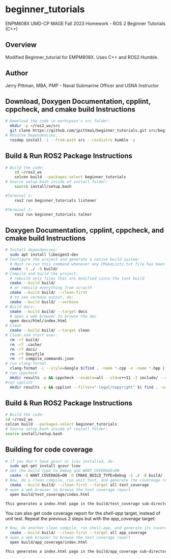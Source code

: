 # beginner_tutorials
ENPM808X UMD-CP MAGE Fall 2023 Homework - ROS 2 Beginner Tutorials (C++)

## Overview
Modified Beginner_tutorial for EMPM808X. Uses C++ and ROS2 Humble.

## Author
Jerry Pittman, MBA, PMP - Naval Submarine Officer and USNA Instructor

## Download, Doxygen Documentation, cpplint, cppcheck, and cmake build Instructions

```bash
# Download the code in workspace's src folder:
  mkdir -p ~/ros2_ws/src
  git clone https://github.com/jpittma1/beginner_tutorials.git src/beginner_tutorials -b humble
# Resolve Dependencies:
  rosdep install -i --from-path src --rosdistro humble -y
  ```
## Build & Run ROS2 Package Instructions

```bash
# Build the code:
    cd ~/ros2_ws
    colcon build --packages-select beginner_tutorials
# Source setup.bash inside of install folder:
    source install/setup.bash

#Terminal 1:
    ros2 run beginner_tutorials listener

#Terminal 2:
    ros2 run beginner_tutorials talker

```
## Doxygen Documentation, cpplint, cppcheck, and cmake build Instructions
```bash
# Install dependencies:
  sudo apt install libeigen3-dev
# Configure the project and generate a native build system:
  # Must re-run this command whenever any CMakeLists.txt file has been changed.
  cmake -S ./ -B build/
# Compile and build the project:
  # rebuild only files that are modified since the last build
  cmake --build build/
  # or rebuild everything from scracth
  cmake --build build/ --clean-first
  # to see verbose output, do:
  cmake --build build/ --verbose
# Build docs:
  cmake --build build/ --target docs
  # open a web browser to browse the doc
  open docs/html/index.html
# Clean
  cmake --build build/ --target clean
# Clean and start over:
  rm -rf build/
  rm -rf .cache/
  rm -rf docs/
  rm -rf Doxyfile
  rm -rf compile_commands.json
# run clang-format
  clang-format -i --style=Google $(find . -name *.cpp -o -name *.hpp | grep -vE -e "^./build/")
# run cppcheck 
  mkdir results -p && cppcheck --enable=all --std=c++11 -I include/ --suppress=missingInclude $( find . -name *.cpp | grep -vE -e "^./build/" ) &> results/cppcheck
#run cpplint
  mkdir results -p && cpplint --filter="-legal/copyright" $( find . -name *.cpp | grep -vE -e "^./build/" ) &> results/cpplint

```
## Build & Run ROS2 Package Instructions
```bash
# Build the code:
cd ~/ros2_ws
colcon build --packages-select beginner_tutorials
# Source setup.bash inside of install folder:
source install/setup.bash


```

## Building for code coverage

```bash
# if you don't have gcovr or lcov installed, do:
  sudo apt-get install gcovr lcov
# Set the build type to Debug and WANT_COVERAGE=ON
  cmake -D WANT_COVERAGE=ON -D CMAKE_BUILD_TYPE=Debug -S ./ -B build/
# Now, do a clean compile, run unit test, and generate the covereage report
  cmake --build build/ --clean-first --target all test_coverage
# open a web browser to browse the test coverage report
  open build/test_coverage/index.html

This generates a index.html page in the build/test_coverage sub-directory that can be viewed locally in a web browser.
```

You can also get code coverage report for the *shell-app* target, instead of unit test. Repeat the previous 2 steps but with the *app_coverage* target:

``` bash
# Now, do another clean compile, run shell-app, and generate its covereage report
  cmake --build build/ --clean-first --target all app_coverage
# open a web browser to browse the test coverage report
  open build/app_coverage/index.html

This generates a index.html page in the build/app_coverage sub-directory that can be viewed locally in a web browser.
```
